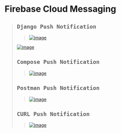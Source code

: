 # Firebase Cloud Messaging

>## `Django Push Notification`
>>[![image](https://github.com/user-attachments/assets/5acef5e3-76c3-456c-9039-78fe8410e18d)](http://127.0.0.1:8000/send/)
>
>[![image](https://github.com/user-attachments/assets/e6c3b1e8-a288-4d43-8037-99010c81569a)](http://127.0.0.1:8000/)
>
>## `Compose Push Notification`
>>[![image](https://github.com/user-attachments/assets/2287e309-ee31-4e41-ae88-9c6ddb1a6b63)](https://console.firebase.google.com/u/0/project/fir-push-notification-85613/messaging)
>
>## `Postman Push Notification`
>>[![image](https://github.com/user-attachments/assets/05093fb2-710d-4822-b61c-267532f00555)](https://warped-comet-915880.postman.co/workspace/Team-Workspace~021e59ad-6229-436e-8a1a-b8db03fab185/request/34005341-19486fb9-c8e7-41d4-930c-cc4aa4633be1?ctx=documentation)
>
>## `CURL Push Notification`
>>[![image](https://github.com/user-attachments/assets/89c3b831-4e96-4240-af87-6e1b1837269f)](http://127.0.0.1:8000/send/)
